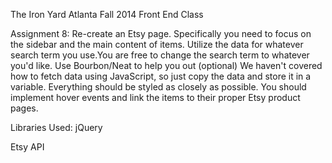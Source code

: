 The Iron Yard Atlanta
Fall 2014 Front End Class

Assignment 8: Re-create an Etsy page. Specifically you need to focus on the sidebar and the main content of items. Utilize the data for whatever search term you use.You are free to change the search term to whatever you'd like.
Use Bourbon/Neat to help you out (optional)
We haven't covered how to fetch data using JavaScript, so just copy the data and store it in a variable.
Everything should be styled as closely as possible.
You should implement hover events and link the items to their proper Etsy product pages.

Libraries Used:
jQuery

Etsy API 
